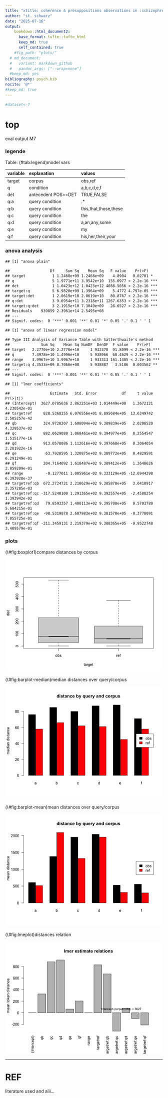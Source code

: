 ```yaml
---
title: "xtitle: coherence & presuppositions observations in :schizophrenia: threads"
author: "st. schwarz"
date: "2025-07-16"
output: 
    bookdown::html_document2:
      base_format: tufte::tufte_html
      keep_md: true
      self_contained: true
    #fig_path: "plots/"
  # md_document:
  #   variant: markdown_github
  #   pandoc_args: ["--wrap=none"]
  #keep_md: yes
bibliography: psych.bib
nocite: '@*'
#keep_md: true
---
```




<style type="text/css">
table {
  width: 100% !important;
}
</style>


```r
#dataset<-7
```



# top
eval output M7

### legende

Table: (\#tab:legend)model vars

|variable |explanation         |values                |
|:--------|:-------------------|:---------------------|
|target   |corpus              |obs,ref               |
|q        |condition           |a,b,c,d,e,f           |
|det      |antecedent POS==DET |TRUE,FALSE            |
|q:a      |query condition     |.*                    |
|q:b      |query condition     |this,that,those,these |
|q:c      |query condition     |the                   |
|q:d      |query condition     |a,an,any,some         |
|q:e      |query condition     |my                    |
|q:f      |query condition     |his,her,their,your    |
### anova analysis

```
## [1] "anova plain"
```

```
##                  Df     Sum Sq    Mean Sq   F value    Pr(>F)    
## target            1 1.2468e+09 1.2468e+09    4.8904   0.02701 *  
## q                 5 1.9771e+11 3.9542e+10  155.0977 < 2.2e-16 ***
## det               1 1.0423e+12 1.0423e+12 4088.5056 < 2.2e-16 ***
## target:q          5 6.9820e+09 1.3964e+09    5.4772 4.797e-05 ***
## target:det        1 2.0619e+10 2.0619e+10   80.8767 < 2.2e-16 ***
## q:det             3 9.6954e+11 3.2318e+11 1267.6353 < 2.2e-16 ***
## target:q:det      3 2.1915e+10 7.3049e+09   28.6527 < 2.2e-16 ***
## Residuals    939859 2.3961e+14 2.5495e+08                        
## ---
## Signif. codes:  0 '***' 0.001 '**' 0.01 '*' 0.05 '.' 0.1 ' ' 1
```

```
## [1] "anova of linear regression model"
```

```
## Type III Analysis of Variance Table with Satterthwaite's method
##              Sum Sq    Mean Sq NumDF  DenDF  F value    Pr(>F)    
## target   2.2770e+10 2.2770e+10     1 932378  91.8099 < 2.2e-16 ***
## q        7.4978e+10 1.4996e+10     5 938966  60.4629 < 2.2e-16 ***
## range    3.9967e+10 3.9967e+10     1 933313 161.1485 < 2.2e-16 ***
## target:q 4.3533e+09 8.7066e+08     5 938887   3.5106  0.003562 ** 
## ---
## Signif. codes:  0 '***' 0.001 '**' 0.01 '*' 0.05 '.' 0.1 ' ' 1
```

```
## [1] "lmer coefficients"
```

```
##                  Estimate   Std. Error           df     t value     Pr(>|t|)
## (Intercept)  3627.0785636 2.862251e+03 1.014449e+00   1.2672121 4.230542e-01
## targetref     828.5368255 6.076556e+01 8.895684e+05  13.6349742 2.505257e-42
## qb            324.9720207 1.608094e+02 9.389839e+05   2.0208520 4.329537e-02
## qc            882.0629080 1.068461e+02 9.394977e+05   8.2554547 1.515177e-16
## qd            913.0578086 1.112616e+02 9.397668e+05   8.2064054 2.281922e-16
## qe             63.7928595 1.320875e+02 9.389772e+05   0.4829591 6.291249e-01
## qf            204.7164092 1.618487e+02 9.389412e+05   1.2648626 2.059209e-01
## range          -0.1277011 1.005961e-02 9.333129e+05 -12.6944298 6.393928e-37
## targetref:qb  672.2724721 2.210629e+02 9.385870e+05   3.0410917 2.357285e-03
## targetref:qc -317.5240100 1.291365e+02 9.392557e+05  -2.4588254 1.393942e-02
## targetref:qd   79.8593357 1.400113e+02 9.395700e+05   0.5703780 5.684215e-01
## targetref:qe  -98.5319878 2.607983e+02 9.381570e+05  -0.3778091 7.055725e-01
## targetref:qf -211.3459131 2.219379e+02 9.388365e+05  -0.9522748 3.409579e-01
```
### plots
<div class="figure">
<p class="caption">(\#fig:boxplot1)compare distances by corpus</p><img src="poster-ext_files/figure-html/boxplot1-1.png" alt="compare distances by corpus"  /></div>

<div class="figure">
<p class="caption">(\#fig:barplot-median)median distances over query/corpus</p><img src="poster-ext_files/figure-html/barplot-median-1.png" alt="median distances over query/corpus"  /></div>

<div class="figure">
<p class="caption">(\#fig:barplot-mean)mean distances over query/corpus</p><img src="poster-ext_files/figure-html/barplot-mean-1.png" alt="mean distances over query/corpus"  /></div>

<div class="figure">
<p class="caption">(\#fig:lmeplot)distances relation</p><img src="poster-ext_files/figure-html/lmeplot-1.png" alt="distances relation"  /></div>

-----

# REF
literature used and alii...   



